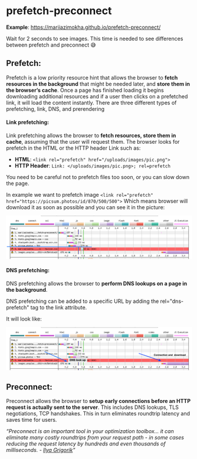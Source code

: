 # prefetch-preconnect

**Example**: https://mariiazimokha.github.io/prefetch-preconnect/

Wait for 2 seconds to see images. This time is needed to see differences between prefetch and preconnect 😅

## Prefetch:
 
Prefetch is a low priority resource hint that allows the browser to **fetch resources in the background** that might be needed later, and **store them in the browser’s cache**. Once a page has finished loading it begins downloading additional resources and if a user then clicks on a prefetched link, it will load the content instantly. There are three different types of prefetching, link, DNS, and prerendering 


#### Link prefetching:

Link prefetching allows the browser to **fetch resources, store them in cache**, assuming that the user will request them. The browser looks for prefetch in the HTML or the HTTP header Link such as:

* **HTML**: `<link rel="prefetch" href="/uploads/images/pic.png">`
* **HTTP Header**: `Link: </uploads/images/pic.png>; rel=prefetch`

You need to be careful not to prefetch files too soon, or you can slow down the page.

In example we want to prefetch image
`<link rel="prefetch" href="https://picsum.photos/id/870/500/500">`
Which means browser will download it as soon as possible and you can see it in the picture:

![prefetch](/assets/prefetch.png?raw=true)

#### DNS prefetching:

DNS prefetching allows the browser to **perform DNS lookups on a page in the background**.

DNS prefetching can be added to a specific URL by adding the rel="dns-prefetch" tag to the link attribute.

It will look like:

![dns-prefetch](/assets/dns-prefetch.png?raw=true)

## Preconnect:

Preconnect allows the browser to **setup early connections before an HTTP request is actually sent to the server**. This includes DNS lookups, TLS negotiations, TCP handshakes. This in turn eliminates roundtrip latency and saves time for users.


*“Preconnect is an important tool in your optimization toolbox… it can eliminate many costly roundtrips from your request path - in some cases reducing the request latency by hundreds and even thousands of milliseconds. - [Ilya Grigorik](https://www.igvita.com/2015/08/17/eliminating-roundtrips-with-preconnect/)”*
